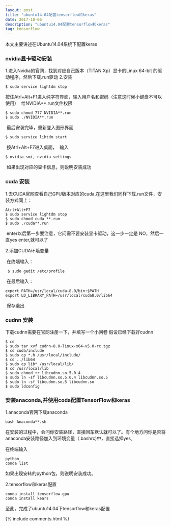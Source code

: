```yaml
---
layout: post
title: "ubuntu14.04配置tensorflow和keras"
date: 2017-10-06
description: "ubuntu14.04配置tensorflow和keras"
tag: tensorflow 
--- 
```


本文主要讲述在Ubuntu14.04系统下配置keras

### nvidia显卡驱动安装

1.进入Nvidia的官网，找到对应自己版本（TITAN Xp）显卡的Linux 64-bit 的驱动程序，然后下载.run驱动
2.安装 

	$ sudo service lightdm stop
	
  按住Atrl+Alt+F1进入纯字符界面，输入用户名和密码（注意这时候小键盘不可以使用）
  给NVIDIA**.run文件权限
	
	$ sudo chmod 777 NVIDIA**.run
	$ sudo ./NVIDIA**.run
	
  最后安装完毕，重新登入图形界面
  
	$ sudo service lihtdm start
  
  按Atrl+Alt+F7进入桌面，
  输入
  
	$ nvidia-smi, nvidia-settings
	
  如果出现对应的显卡信息，则说明安装成功
  
### cuda 安装

1.去CUDA官网查看自己GPU版本对应的cuda,在这里我们同样下载.run文件，安装方式同上：

	Atrl+Alt+F7
	$ sudo service lightdm stop
	$ sudo chmod cuda **.run
	$ sudo ./cuda**.run
	
  enter以后第一步要注意，它问需不要安装显卡驱动，这一步一定是 NO，然后一直yes enter,就可以了
  
2.添加CUDA环境变量

  在终端输入：
    
	 $ sudo gedit /etc/profile
	 
  在最后输入：
  
	export PATH=/usr/local/cuda-8.0/bin:$PATH
	export LD_LIBRARY_PATH=/usr/local/cuda8.0/lib64
	
  保存退出

### cudnn 安装

下载cudnn需要在官网注册一下，并填写一个小问卷
假设已经下载好cudnn

	$ cd
	$ sudo tar xvf cudnn-8.0-linux-x64-v5.0-rc.tgz
	$ cd cuda/include
	$ sudo cp *.h /usr/local/include/
	$ cd ../lib64
	$ sudo cp lib* /usr/local/lib/
	$ cd /usr/local/lib
	$ sudo chmod +r libcudnn.so.5.0.4
	$ sudo ln -sf libcudnn.so.5.0.4 libcudnn.so.5
	$ sudo ln -sf libcudnn.so.5 libcudnn.so
	$ sudo ldconfig 
	
### 安装anaconda,并使用coda配置TensorFlow和keras

1.anaconda官网下载anaconda

	bash Anaconda**.sh
	
在安装的过程中，会问你安装路径，直接回车默认就可以了。有个地方问你是否将anaconda安装路径加入到环境变量（.bashrc)中，直接选择yes,

在终端输入
	
	python
	conda list
	
如果出现安转的python包，则说明安装成功。

2.tensorflow和keras配置

	conda install tensorflow-gpu
	conda install kears
	
至此，完成了ubuntu14.04下tensorflow和keras配置

<p>
	
{% include comments.html %}

<p>


